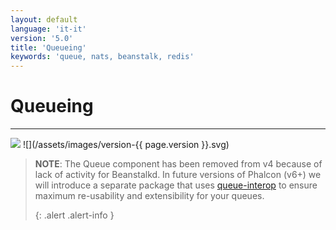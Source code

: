 ```yaml
---
layout: default
language: 'it-it'
version: '5.0'
title: 'Queueing'
keywords: 'queue, nats, beanstalk, redis'
---
```


# Queueing
- - -
![](/assets/images/document-status-stable-success.svg) ![](/assets/images/version-{{ page.version }}.svg)

> **NOTE**: The Queue component has been removed from v4 because of lack of activity for Beanstalkd. In future versions of Phalcon (v6+) we will introduce a separate package that uses [queue-interop](https://github.com/queue-interop) to ensure maximum re-usability and extensibility for your queues. 
> 
> {: .alert .alert-info }
